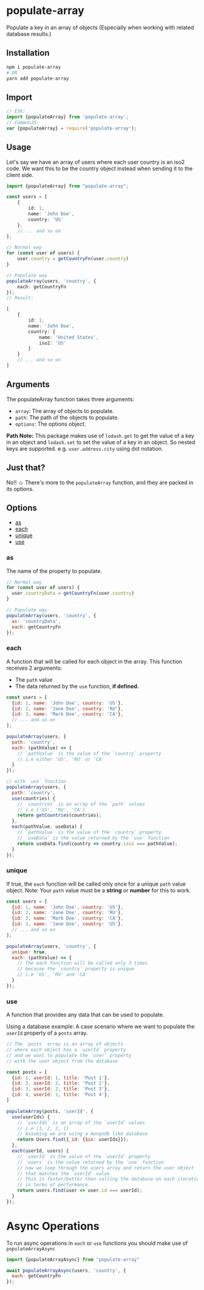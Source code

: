 # populate-array

Populate a key in an array of objects (Especially when working with related database results.)

## Installation

```sh
npm i populate-array
# OR
yarn add populate-array
```

## Import

```javascript
// ES6:
import {populateArray} from 'populate-array';
// CommonJS:
var {populateArray} = require('populate-array');
```

## Usage

Let's say we have an array of users where each user country is an iso2 code.
We want this to be the country object instead when sending it to the client side.

```typescript
import {populateArray} from "populate-array";

const users = [
    {
        id: 1,
        name: 'John Doe',
        country: 'US'
    },
    // ... and so on
];

// Normal way
for (const user of users) {
    user.country = getCountryFn(user.country)
}

// Populate way
populateArray(users, 'country', {
    each: getCountryFn
});
// Result:

[
    {
        id: 1,
        name: 'John Doe',
        country: {
            name: 'United States',
            iso2: 'US'
        }
    }
    // ... and so on
]
```

## Arguments

The populateArray function takes three arguments:

- `array`: The array of objects to populate.
- `path`: The path of the objects to populate.
- `options`: The options object.

**Path Note:**
This package makes use of `lodash.get` to get the value of a key in an object and `lodash.set` to set the value of a key
in an object.
So nested keys are supported. e.g. `user.address.city` using dot notation.

## Just that?

No!! ☺️ There's more to the `populateArray` function, and they are packed in its options.

## Options

- [as](#as)
- [each](#each)
- [unique](#unique)
- [use](#use)

### as

The name of the property to populate.

```javascript
// Normal way
for (const user of users) {
  user.countryData = getCountryFn(user.country)
}

// Populate way
populateArray(users, 'country', {
  as: 'countryData',
  each: getCountryFn
});
```

### each

A function that will be called for each object in the array. This function receives 2 arguments:

- The `path` value
- The data returned by the `use` function, **if defined.**

```javascript
const users = [
  {id: 1, name: 'John Doe', country: 'US'},
  {id: 2, name: 'Jane Doe', country: 'RU'},
  {id: 3, name: 'Mark Doe', country: 'CA'},
  // ... and so on
];

populateArray(users, {
  path: 'country',
  each: (pathValue) => {
    // `pathValue` is the value of the `country` property
    // i.e either 'US', 'RU' or 'CA'
  }
});

// with `use` function
populateArray(users, {
  path: 'country',
  use(countries) {
    // `countries` is an array of the `path` values
    // i.e ['US', 'RU', 'CA']
    return getCountries(countries);
  },
  each(pathValue, useData) {
    // `pathValue` is the value of the `country` property
    // `useData` is the value returned by the `use` function
    return useData.find(country => country.iso2 === pathValue);
  }
});
```

### unique

If true, the `each` function will be called only once for a unique `path` value object.
Note: Your `path` value must be a **string** or **number** for this to work.

```javascript
const users = [
  {id: 1, name: 'John Doe', country: 'US'},
  {id: 2, name: 'Jane Doe', country: 'RU'},
  {id: 3, name: 'Mark Doe', country: 'CA'},
  {id: 3, name: 'Jane Doe', country: 'US'},
  // ... and so on
];

populateArray(users, 'country', {
  unique: true,
  each: (pathValue) => {
    // The each function will be called only 3 times
    // because the `country` property is unique
    // i.e 'US', 'RU' and 'CA'
  }
});
```

### use

A function that provides any data that can be used to populate.

Using a database example: A case scenario where we want to populate the `userId` property of a `posts` array.

```javascript
// The `posts` array is an array of objects
// where each object has a `userId` property
// and we want to populate the `user` property
// with the user object from the database

const posts = [
  {id: 1, userId: 1, title: 'Post 1'},
  {id: 2, userId: 2, title: 'Post 2'},
  {id: 3, userId: 2, title: 'Post 3'},
  {id: 4, userId: 1, title: 'Post 4'},
]

populateArray(posts, 'userId', {
  use(userIds) {
    // `userIds` is an array of the `userId` values
    // i.e [1, 2, 2, 1]
    // Assuming we are using a mongodb like database
    return Users.find({_id: {$in: userIds}});
  },
  each(userId, users) {
    // `userId` is the value of the `userId` property
    // `users` is the value returned by the `use` function
    // now we loop through the users array and return the user object
    // that matches the `userId` value
    // This is faster/better than calling the database on each iteration.
    // in terms of performance.
    return users.find(user => user.id === userId);
  }
});
```

# Async Operations

To run async operations in `each` or `use` functions you should make use of `populateArrayAsync`

```javascript
import {populateArrayAsync} from "populate-array"

await populateArrayAsync(users, 'country', {
  each: getCountryFn
});
```
